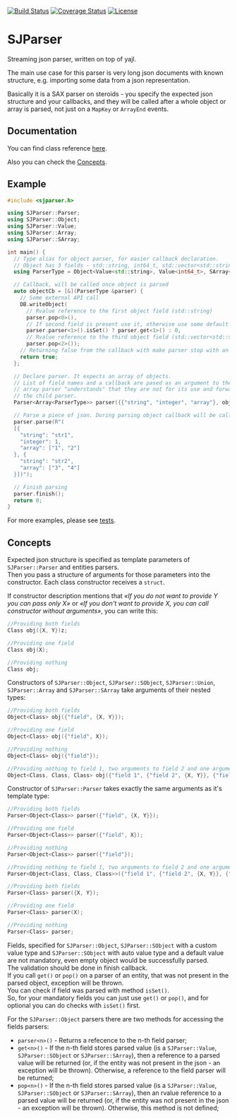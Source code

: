 [//]: # (start nodoc)
[![Build Status](https://travis-ci.org/dhurum/sjparser.svg?branch=master)](https://travis-ci.org/dhurum/sjparser)
[![Coverage Status](https://coveralls.io/repos/github/dhurum/sjparser/badge.svg)](https://coveralls.io/github/dhurum/sjparser)
[![License](https://img.shields.io/:license-mit-blue.svg)](https://badges.mit-license.org)

[//]: # (end nodoc)
# SJParser

Streaming json parser, written on top of yajl.  

The main use case for this parser is very long json documents with known structure, e.g. importing some data from a json representation.  

Basically it is a SAX parser on steroids - you specify the expected json structure and your callbacks, and they will be called after a whole object or array is parsed, not just on a `MapKey` or `ArrayEnd` events.

[//]: # (start nodoc)
## Documentation

You can find class reference [here](https://dhurum.github.io/sjparser/documentation/html/).  

Also you can check the [Concepts](#concepts).

[//]: # (end nodoc)
## Example

~~~cpp
#include <sjparser.h>

using SJParser::Parser;
using SJParser::Object;
using SJParser::Value;
using SJParser::Array;
using SJParser::SArray;

int main() {
  // Type alias for object parser, for easier callback declaration.
  // Object has 3 fields - std::string, int64_t, std::vector<std::string>
  using ParserType = Object<Value<std::string>, Value<int64_t>, SArray<Value<std::string>>>;

  // Callback, will be called once object is parsed
  auto objectCb = [&](ParserType &parser) {
    // Some external API call
    DB.writeObject(
      // Rvalue reference to the first object field (std::string)
      parser.pop<0>(),
      // If second field is present use it, otherwise use some default value
      parser.parser<1>().isSet() ? parser.get<1>() : 0,
      // Rvalue reference to the third object field (std::vector<std::string>)
      parser.pop<2>());
    // Returning false from the callback with make parser stop with an error
    return true;
  };

  // Declare parser. It expects an array of objects.
  // List of field names and a callback are pased as an argument to the object parser,
  // array parser "understands" that they are not for its use and forwards them to
  // the child parser.
  Parser<Array<ParserType>> parser({{"string", "integer", "array"}, objectCb});

  // Parse a piece of json. During parsing object callback will be called.
  parser.parse(R"(
  [{
    "string": "str1",
    "integer": 1,
    "array": ["1", "2"]
  }, {
    "string": "str2",
    "array": ["3", "4"]
  }])");

  // Finish parsing
  parser.finish();
  return 0;
}
~~~

For more examples, please see [tests](https://github.com/dhurum/sjparser/blob/master/tests).

## Concepts <a name="concepts"></a>

Expected json structure is specified as template parameters of `SJParser::Parser` and entities parsers.  
Then you pass a structure of arguments for those parameters into the constructor.
Each class constructor receives a `struct`.

If constructor description  mentions that *«If you do not want to provide Y you can pass only X»* or *«If you don't want to provide X, you can call constructor without arguments»*, you can write this:

~~~cpp
//Providing both fields
Class obj({X, Y})z;

//Providing one field
Class obj(X);

//Providing nothing
Class obj;
~~~

Constructors of `SJParser::Object`, `SJParser::SObject`, `SJParser::Union`, `SJParser::Array` and `SJParser::SArray` take arguments of their nested types:

~~~cpp
//Providing both fields
Object<Class> obj({"field", {X, Y}});

//Providing one field
Object<Class> obj({"field", X});

//Providing nothing
Object<Class> obj({"field"});

//Providing nothing to field 1, two arguments to field 2 and one argument to field 3
Object<Class, Class, Class> obj({"field 1", {"field 2", {X, Y}}, {"field 3", X}});
~~~

Constructor of `SJParser::Parser` takes exactly the same arguments as it's template type:

~~~cpp
//Providing both fields
Parser<Object<Class>> parser({"field", {X, Y}});

//Providing one field
Parser<Object<Class>> parser({"field", X});

//Providing nothing
Parser<Object<Class>> parser({"field"});

//Providing nothing to field 1, two arguments to field 2 and one argument to field 3
Parser<Object<Class, Class, Class>>({"field 1", {"field 2", {X, Y}}, {"field 3", X}})

//Providing both fields
Parser<Class> parser({X, Y});

//Providing one field
Parser<Class> parser(X);

//Providing nothing
Parser<Class> parser;

~~~

Fields, specified for `SJParser::Object`, `SJParser::SObject` with a custom value type and `SJParser::SObject` with auto value type and a default value are not mandatory, even empty object would be successfully parsed.  
The validation should be done in finish callback.  
If you call `get()` or `pop()` on a parser of an entity, that was not present in the parsed object, exception will be thrown.  
You can check if field was parsed with method `isSet()`.  
So, for your mandatory fields you can just use `get()` or `pop()`, and for optional you can do checks with `isSet()` first.  

For the `SJParser::Object` parsers there are two methods for accessing the fields parsers:
 - `parser<n>()` - Returns a refecence to the n-th field parser;
 - `get<n>()` - If the n-th field stores parsed value (is  a `SJParser::Value`, `SJParser::SObject` or `SJParser::SArray`), then a reference to a parsed value will be returned (or, if the entity was not present in the json - an exception will be thrown). Otherwise, a reference to the field parser will be returned;
 - `pop<n>()` - If the n-th field stores parsed value (is  a `SJParser::Value`, `SJParser::SObject` or `SJParser::SArray`), then an rvalue reference to a parsed value will be returned (or, if the entity was not present in the json - an exception will be thrown). Otherwise, this method is not defined;
